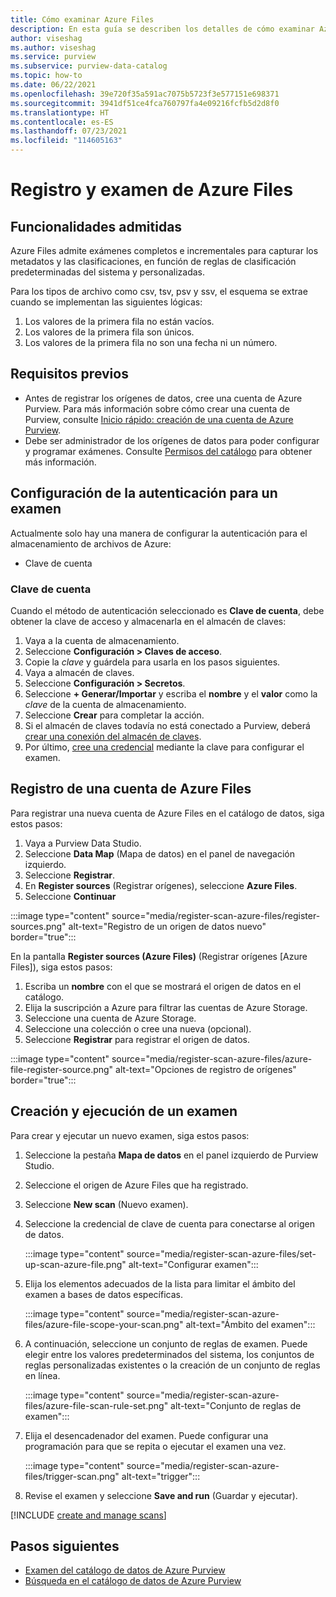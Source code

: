 ```yaml
---
title: Cómo examinar Azure Files
description: En esta guía se describen los detalles de cómo examinar Azure Files.
author: viseshag
ms.author: viseshag
ms.service: purview
ms.subservice: purview-data-catalog
ms.topic: how-to
ms.date: 06/22/2021
ms.openlocfilehash: 39e720f35a591ac7075b5723f3e577151e698371
ms.sourcegitcommit: 3941df51ce4fca760797fa4e09216fcfb5d2d8f0
ms.translationtype: HT
ms.contentlocale: es-ES
ms.lasthandoff: 07/23/2021
ms.locfileid: "114605163"
---
```

# <a name="register-and-scan-azure-files"></a>Registro y examen de Azure Files

## <a name="supported-capabilities"></a>Funcionalidades admitidas

Azure Files admite exámenes completos e incrementales para capturar los metadatos y las clasificaciones, en función de reglas de clasificación predeterminadas del sistema y personalizadas.

Para los tipos de archivo como csv, tsv, psv y ssv, el esquema se extrae cuando se implementan las siguientes lógicas:

1. Los valores de la primera fila no están vacíos.
2. Los valores de la primera fila son únicos.
3. Los valores de la primera fila no son una fecha ni un número.

## <a name="prerequisites"></a>Requisitos previos

- Antes de registrar los orígenes de datos, cree una cuenta de Azure Purview. Para más información sobre cómo crear una cuenta de Purview, consulte [Inicio rápido: creación de una cuenta de Azure Purview](create-catalog-portal.md).
- Debe ser administrador de los orígenes de datos para poder configurar y programar exámenes. Consulte [Permisos del catálogo](catalog-permissions.md) para obtener más información.

## <a name="setting-up-authentication-for-a-scan"></a>Configuración de la autenticación para un examen

Actualmente solo hay una manera de configurar la autenticación para el almacenamiento de archivos de Azure:

- Clave de cuenta

### <a name="account-key"></a>Clave de cuenta

Cuando el método de autenticación seleccionado es **Clave de cuenta**, debe obtener la clave de acceso y almacenarla en el almacén de claves:

1. Vaya a la cuenta de almacenamiento.
1. Seleccione **Configuración > Claves de acceso**.
1. Copie la *clave* y guárdela para usarla en los pasos siguientes.
1. Vaya a almacén de claves.
1. Seleccione **Configuración > Secretos**.
1. Seleccione **+ Generar/Importar** y escriba el **nombre** y el **valor** como la *clave* de la cuenta de almacenamiento.
1. Seleccione **Crear** para completar la acción.
1. Si el almacén de claves todavía no está conectado a Purview, deberá [crear una conexión del almacén de claves](manage-credentials.md#create-azure-key-vaults-connections-in-your-azure-purview-account).
1. Por último, [cree una credencial](manage-credentials.md#create-a-new-credential) mediante la clave para configurar el examen.

## <a name="register-an-azure-files-storage-account"></a>Registro de una cuenta de Azure Files

Para registrar una nueva cuenta de Azure Files en el catálogo de datos, siga estos pasos:

1. Vaya a Purview Data Studio.
1. Seleccione **Data Map** (Mapa de datos) en el panel de navegación izquierdo.
1. Seleccione **Registrar**.
1. En **Register sources** (Registrar orígenes), seleccione **Azure Files**.
1. Seleccione **Continuar**

:::image type="content" source="media/register-scan-azure-files/register-sources.png" alt-text="Registro de un origen de datos nuevo" border="true":::

En la pantalla **Register sources (Azure Files)** (Registrar orígenes [Azure Files]), siga estos pasos:

1. Escriba un **nombre** con el que se mostrará el origen de datos en el catálogo.
2. Elija la suscripción a Azure para filtrar las cuentas de Azure Storage.
3. Seleccione una cuenta de Azure Storage.
4. Seleccione una colección o cree una nueva (opcional).
5. Seleccione **Registrar** para registrar el origen de datos.

:::image type="content" source="media/register-scan-azure-files/azure-file-register-source.png" alt-text="Opciones de registro de orígenes" border="true":::

## <a name="creating-and-running-a-scan"></a>Creación y ejecución de un examen

Para crear y ejecutar un nuevo examen, siga estos pasos:

1. Seleccione la pestaña **Mapa de datos** en el panel izquierdo de Purview Studio.

1. Seleccione el origen de Azure Files que ha registrado.

1. Seleccione **New scan** (Nuevo examen).

1. Seleccione la credencial de clave de cuenta para conectarse al origen de datos. 

   :::image type="content" source="media/register-scan-azure-files/set-up-scan-azure-file.png" alt-text="Configurar examen":::

1. Elija los elementos adecuados de la lista para limitar el ámbito del examen a bases de datos específicas.

   :::image type="content" source="media/register-scan-azure-files/azure-file-scope-your-scan.png" alt-text="Ámbito del examen":::

1. A continuación, seleccione un conjunto de reglas de examen. Puede elegir entre los valores predeterminados del sistema, los conjuntos de reglas personalizadas existentes o la creación de un conjunto de reglas en línea.

   :::image type="content" source="media/register-scan-azure-files/azure-file-scan-rule-set.png" alt-text="Conjunto de reglas de examen":::

1. Elija el desencadenador del examen. Puede configurar una programación para que se repita o ejecutar el examen una vez.

   :::image type="content" source="media/register-scan-azure-files/trigger-scan.png" alt-text="trigger":::

1. Revise el examen y seleccione **Save and run** (Guardar y ejecutar).


[!INCLUDE [create and manage scans](includes/view-and-manage-scans.md)]

## <a name="next-steps"></a>Pasos siguientes

- [Examen del catálogo de datos de Azure Purview](how-to-browse-catalog.md)
- [Búsqueda en el catálogo de datos de Azure Purview](how-to-search-catalog.md)
